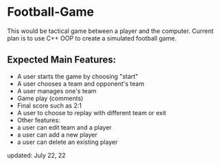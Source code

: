 # Football-Game

<p>
This would be tactical game between a player and the computer. Current plan is to use C++ OOP to create a simulated football game.
</p>

<h2>Expected Main Features:</h2>
<ul>
<li>A user starts the game by choosing "start"</li>
<li>A user chooses a team and opponent's team</li>
<li>A user manages one's team</li>
<li>Game play (comments)</li>
<li>Final score such as 2:1</li>
<li>A user to choose to replay with different team or exit</li>
<li>Other features:</li>
<li>a user can edit team and a player</li>
<li>a user can add a new player</li>
<li>a user can delete an existing player</li>
</ul>

updated: July 22, 22